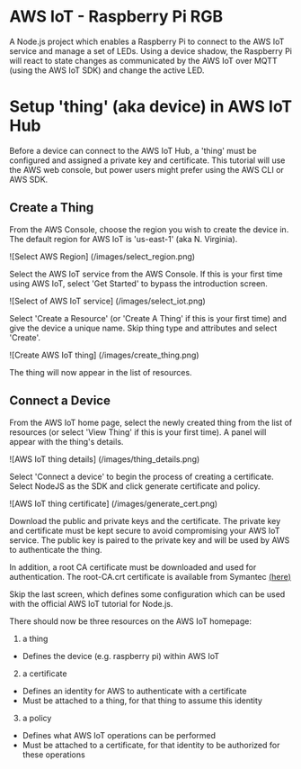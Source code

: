 # AWS IoT - Raspberry Pi RGB
A Node.js project which enables a Raspberry Pi to connect to the AWS IoT service and manage a set of LEDs. Using a device shadow, the Raspberry Pi will react to state changes as communicated by the AWS IoT over MQTT (using the AWS IoT SDK) and change the active LED.

# Setup 'thing' (aka device) in AWS IoT Hub
Before a device can connect to the AWS IoT Hub, a 'thing' must be configured and assigned a private key and certificate. This tutorial will use the AWS web console, but power users might prefer using the AWS CLI or AWS SDK.

## Create a Thing
From the AWS Console, choose the region you wish to create the device in. The default region for AWS IoT is 'us-east-1' (aka N. Virginia).

![Select AWS Region]
(/images/select_region.png)

Select the AWS IoT service from the AWS Console. If this is your first time using AWS IoT, select 'Get Started' to bypass the introduction screen.

![Select of AWS IoT service]
(/images/select_iot.png)

Select 'Create a Resource' (or 'Create A Thing' if this is your first time) and give the device a unique name. Skip thing type and attributes and select 'Create'.

![Create AWS IoT thing]
(/images/create_thing.png)

The thing will now appear in the list of resources.

## Connect a Device
From the AWS IoT home page, select the newly created thing from the list of resources (or select 'View Thing' if this is your first time). A panel will appear with the thing's details.

![AWS IoT thing details]
(/images/thing_details.png)

Select 'Connect a device' to begin the process of creating a certificate. Select NodeJS as the SDK and click generate certificate and policy.

![AWS IoT thing certificate]
(/images/generate_cert.png)

Download the public and private keys and the certificate. The private key and certificate must be kept secure to avoid compromising your AWS IoT service. The public key is paired to the private key and will be used by AWS to authenticate the thing.

In addition, a root CA certificate must be downloaded and used for authentication. The root-CA.crt certificate is available from Symantec [(here)](https://www.symantec.com/content/en/us/enterprise/verisign/roots/VeriSign-Class%203-Public-Primary-Certification-Authority-G5.pem)

Skip the last screen, which defines some configuration which can be used with the official AWS IoT tutorial for Node.js.

There should now be three resources on the AWS IoT homepage:

1. a thing
* Defines the device (e.g. raspberry pi) within AWS IoT
2. a certificate
* Defines an identity for AWS to authenticate with a certificate
* Must be attached to a thing, for that thing to assume this identity
3. a policy
* Defines what AWS IoT operations can be performed
* Must be attached to a certificate, for that identity to be authorized for these operations
